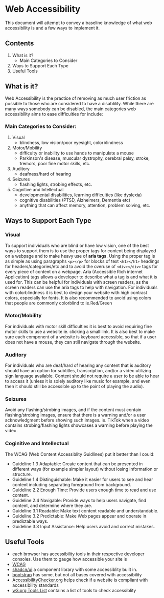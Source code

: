 # Web Accessibility
This document will attempt to convey a baseline knowledge of what web accessibility is and a few ways to implement it.

## Contents
1. What is it?
    - Main Categories to Consider
2. Ways to Support Each Type
3. Useful Tools

## What is it?
Web Accessibility is the practice of removing as much user friction as possible to those who are considered to have a disablility.
While there are many ways somebody can be disabled, the main categories web accessibility aims to ease difficulties for include:

### Main Categories to Consider:
1. Visual
    - blindness, low vision/poor eyesight, colorblindness
2. Motor/Mobility
    - difficulty or inability to use hands to manipulate a mouse
    - Parkinson's disease, muscular dystrophy, cerebral palsy, stroke, tremors, poor fine motor skills, etc.
3. Auditory
    - deafness/hard of hearing
4. Seizures
    - flashing lights, strobing effects, etc.
5. Cognitive and Intellectual 
    - developmental disabilities, learning difficulties (like dyslexia)
    - cognitive disabilities (PTSD, Alzheimers, Dementia etc)
    - anything that can affect memory, attention, problem solving, etc.

## Ways to Support Each Type

### Visual
To support individuals who are blind or have low vision, one of the best ways to support them is to use the proper tags for content being displayed on a webpage and 
to make heavy use of **aria tags**. Using the proper tag is as simple as using paragraphs `<p></p>` for blocks of text `<h1></h1>` headings for headers/categories/etc and to
avoid the overuse of `<div></div>` tags for every piece of content on a webpage. Aria (Accessible Rich internet Application) tags allows a developer to describe what a tag is and what it is used for. This can be helpful for individuals with screen readers, as the screen readers can use the aria tags to help with navigation. 
For individuals with colorblindness it is best to design your website with high contrast colors, especially for fonts. It is also recommended to avoid using colors that people are commonly colorblind to ie.Red/Green

### Motor/Mobility
For individuals with motor skill difficulties it is best to avoid requiring fine motor skills to use a website ie. clicking a small link. It is also best to make sure each component of a website is keyboard accessible, so that if a user does not have a mouse, they can still navigate through the website.

### Auditory
For individuals who are deaf/hard of hearing any content that is auditory should have an option for subtitles, transcription, and/or a video utilizing sign language available. Content should not require a user to be able to hear to access it (unless it is solely auditory like music for example, and even then it should still be accessible up to the point of playing the audio).

### Seizures
Avoid any flashing/strobing images, and if the content must contain flashing/strobing images, ensure that there is a warning and/or a user acknowledgment before showing such images. ie. TikTok when a video contains strobing/flashing lights showcases a warning before playing the video.

### Coginitive and Intellectual
The WCAG (Web Content Accessiblity Guidlines) put it better than I could:

- Guideline 1.3 Adaptable: Create content that can be presented in different ways (for example simpler layout) without losing information or structure.
- Guideline 1.4 Distinguishable: Make it easier for users to see and hear content including separating foreground from background.
- Guideline 2.2 Enough Time: Provide users enough time to read and use content.
- Guideline 2.4 Navigable: Provide ways to help users navigate, find content, and determine where they are.
- Guideline 3.1 Readable: Make text content readable and understandable.
- Guideline 3.2 Predictable: Make Web pages appear and operate in predictable ways.
- Guideline 3.3 Input Assistance: Help users avoid and correct mistakes.

## Useful Tools
- each browser has accessibility tools in their respective developer consoles. Use them to gauge how accessible your site is
- [WCAG](https://www.w3.org/WAI/standards-guidelines/wcag/)
- [shadcn/ui](https://ui.shadcn.com/) a component library with some accessiblity built in.
- [bootstrap](https://getbootstrap.com/docs/4.4/getting-started/accessibility/) has some, but not all bases covered with accessibility
- [AccessibilityChecker.org](https://www.accessibilitychecker.org/) helps check if a website is compliant with accessibility standards
- [w3.org Tools List](https://www.w3.org/WAI/test-evaluate/tools/list/) contains a list of tools to check accessiblity



